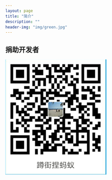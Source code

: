 ```yaml
---
layout: page
title: "简介"
description: "" 
header-img: "img/green.jpg"
---
```


## 捐助开发者
![赞助](img/alipay.png)





